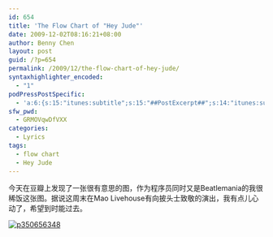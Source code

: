 ```yaml
---
id: 654
title: 'The Flow Chart of "Hey Jude"'
date: 2009-12-02T08:16:21+08:00
author: Benny Chen
layout: post
guid: /?p=654
permalink: /2009/12/the-flow-chart-of-hey-jude/
syntaxhighlighter_encoded:
  - "1"
podPressPostSpecific:
  - 'a:6:{s:15:"itunes:subtitle";s:15:"##PostExcerpt##";s:14:"itunes:summary";s:15:"##PostExcerpt##";s:15:"itunes:keywords";s:17:"##WordPressCats##";s:13:"itunes:author";s:10:"##Global##";s:15:"itunes:explicit";s:2:"No";s:12:"itunes:block";s:2:"No";}'
sfw_pwd:
  - GRMOVqwDfVXX
categories:
  - Lyrics
tags:
  - flow chart
  - Hey Jude
---
```

今天在豆瓣上发现了一张很有意思的图，作为程序员同时又是Beatlemania的我很稀饭这张图。据说这周末在Mao Livehouse有向披头士致敬的演出，我有点儿心动了，希望到时能过去。
  
<a href="/wp-content/uploads/2009/12/p350656348.jpg" class="highslide-image" onclick="return hs.expand(this);"><img src="/wp-content/uploads/2009/12/p350656348.jpg" alt="p350656348" title="p350656348" class="alignleft size-full wp-image-655" srcset="/wp-content/uploads/2009/12/p350656348.jpg 449w, /wp-content/uploads/2009/12/p350656348-224x300.jpg 224w" sizes="(max-width: 449px) 100vw, 449px" /></a>